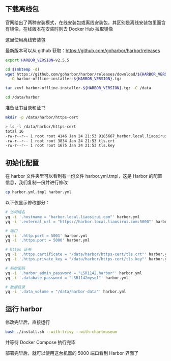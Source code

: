 ## 下载离线包

官网给出了两种安装模式，在线安装包或离线安装包。其区别是离线安装包里面含有镜像，在线版本在安装时则去 Docker Hub 拉取镜像

这里使用离线安装包

最新版本可以从 github 获取：<https://github.com/goharbor/harbor/releases>

```bash
export HARBOR_VERSION=v2.5.5

cd $(mktemp -d)
wget https://github.com/goharbor/harbor/releases/download/${HARBOR_VERSION}/harbor-offline-installer-${HARBOR_VERSION}.tgz \
  -O harbor-offline-installer-${HARBOR_VERSION}.tgz

tar zxvf harbor-offline-installer-${HARBOR_VERSION}.tgz -C /data

cd /data/harbor
```

准备证书目录和证书

```bash
mkdir -p /data/harbor/https-cert

> ls -l /data/harbor/https-cert
total 16
-rw-r--r-- 1 root root 4146 Jan 24 21:53 9185667_harbor.local.liaosirui.com_nginx.zip
-rw-r--r-- 1 root root 3834 Jan 24 21:53 tls.crt
-rw-r--r-- 1 root root 1675 Jan 24 21:53 tls.key

```

## 初始化配置

在 harbor 文件夹里可以看到有一份文件 harbor.yml.tmpl，这是 Harbor 的配置信息，我们复制一份并进行修改

```bash
cp harbor.yml.tmpl harbor.yml
```

以下仅显示修改部分：

```bash
# 访问域名
yq -i '.hostname = "harbor.local.liaosirui.com"' harbor.yml
yq -i '.external_url = "https://harbor.local.liaosirui.com:5000"' harbor.yml

# 端口
yq -i '.http.port = 5001' harbor.yml
yq -i '.https.port = 5000' harbor.yml

# https 证书
yq -i '.https.certificate = "/data/harbor/https-cert/tls.crt"' harbor.yml
yq -i '.https.private_key = "/data/harbor/https-cert/tls.key"' harbor.yml

# 初始密码
yq -i '.harbor_admin_password = "LSR1142.harbor"' harbor.yml
yq -i '.database.password = "LSR1142mysql"' harbor.yml

# 数据目录
yq -i '.data_volume = "/data/harbor-data"' harbor.yml
```

## 运行 harbor

修改完毕后，直接运行

```bash
bash ./install.sh --with-trivy --with-chartmuseum
```

并等待 Docker Compose 执行完毕

部署完毕后，就可以使用这台机器的 5000 端口看到 Harbor 界面了

